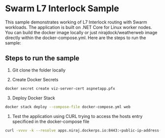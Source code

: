 # Swarm L7 Interlock Sample

This sample demonstrates working of L7 Interlock routing with Swarm workloads. The application is built on .NET Core for Linux worker nodes. You can build the docker image locally or just nirajdock/weatherweb image directly within the docker-compose.yml. Here are the steps to run the sample:

## Steps to run the sample

1) Git clone the folder locally

2) Create Docker Secrets

```bash
docker secret create viz-server-cert aspnetapp.pfx
```

3) Deploy Docker Stack

```bash
docker stack deploy --compose-file docker-compose.yml web
```

1. Test the application using CURL trying to access the hosts entry specificed in the docker-compose file
   
```bash
curl -vvvv -k --resolve apps.niraj.dockerps.io:8443:<public-ip-address-of-a-cluster-node> https://apps.niraj.dockerps.io:8443
```